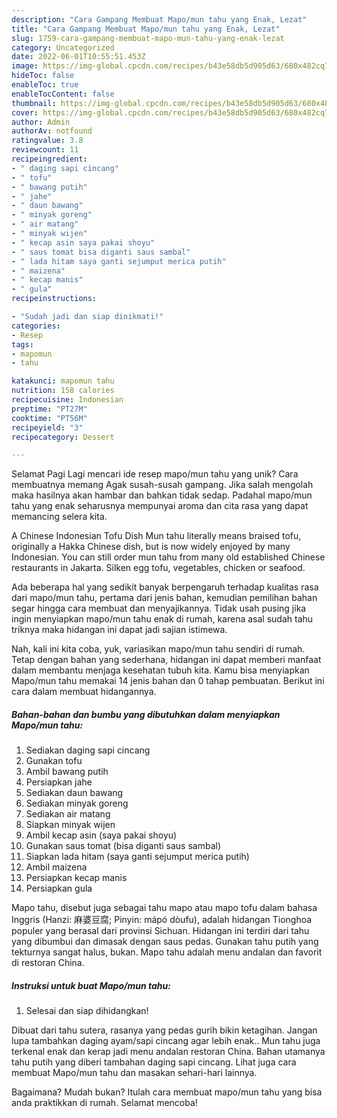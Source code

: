 ```yaml
---
description: "Cara Gampang Membuat Mapo/mun tahu yang Enak, Lezat"
title: "Cara Gampang Membuat Mapo/mun tahu yang Enak, Lezat"
slug: 1759-cara-gampang-membuat-mapo-mun-tahu-yang-enak-lezat
category: Uncategorized
date: 2022-06-01T10:55:51.453Z
image: https://img-global.cpcdn.com/recipes/b43e58db5d905d63/680x482cq70/mapomun-tahu-foto-resep-utama.jpg
hideToc: false
enableToc: true
enableTocContent: false
thumbnail: https://img-global.cpcdn.com/recipes/b43e58db5d905d63/680x482cq70/mapomun-tahu-foto-resep-utama.jpg
cover: https://img-global.cpcdn.com/recipes/b43e58db5d905d63/680x482cq70/mapomun-tahu-foto-resep-utama.jpg
author: Admin
authorAv: notfound
ratingvalue: 3.8
reviewcount: 11
recipeingredient:
- " daging sapi cincang"
- " tofu"
- " bawang putih"
- " jahe"
- " daun bawang"
- " minyak goreng"
- " air matang"
- " minyak wijen"
- " kecap asin saya pakai shoyu"
- " saus tomat bisa diganti saus sambal"
- " lada hitam saya ganti sejumput merica putih"
- " maizena"
- " kecap manis"
- " gula"
recipeinstructions:

- "Sudah jadi dan siap dinikmati!"
categories:
- Resep
tags:
- mapomun
- tahu

katakunci: mapomun tahu 
nutrition: 158 calories
recipecuisine: Indonesian
preptime: "PT27M"
cooktime: "PT56M"
recipeyield: "3"
recipecategory: Dessert

---
```



Selamat Pagi Lagi mencari ide resep mapo/mun tahu yang unik? Cara membuatnya memang Agak susah-susah gampang. Jika salah mengolah maka hasilnya akan hambar dan bahkan tidak sedap. Padahal mapo/mun tahu yang enak seharusnya mempunyai aroma dan cita rasa yang dapat memancing selera kita.


A Chinese Indonesian Tofu Dish Mun tahu literally means braised tofu, originally a Hakka Chinese dish, but is now widely enjoyed by many Indonesian. You can still order mun tahu from many old established Chinese restaurants in Jakarta. Silken egg tofu, vegetables, chicken or seafood.

Ada beberapa hal yang sedikit banyak berpengaruh terhadap kualitas rasa dari mapo/mun tahu, pertama dari jenis bahan, kemudian pemilihan bahan segar hingga cara membuat dan menyajikannya. Tidak usah pusing jika ingin menyiapkan mapo/mun tahu enak di rumah, karena asal sudah tahu triknya maka hidangan ini dapat jadi sajian istimewa.


Nah, kali ini kita coba, yuk, variasikan mapo/mun tahu sendiri di rumah. Tetap dengan bahan yang sederhana, hidangan ini dapat memberi manfaat dalam membantu menjaga kesehatan tubuh kita. Kamu bisa menyiapkan Mapo/mun tahu memakai 14 jenis bahan dan 0 tahap pembuatan. Berikut ini cara dalam membuat hidangannya.

<!--inarticleads1-->

##### Bahan-bahan dan bumbu yang dibutuhkan dalam menyiapkan Mapo/mun tahu:

1. Sediakan  daging sapi cincang
1. Gunakan  tofu
1. Ambil  bawang putih
1. Persiapkan  jahe
1. Sediakan  daun bawang
1. Sediakan  minyak goreng
1. Sediakan  air matang
1. Siapkan  minyak wijen
1. Ambil  kecap asin (saya pakai shoyu)
1. Gunakan  saus tomat (bisa diganti saus sambal)
1. Siapkan  lada hitam (saya ganti sejumput merica putih)
1. Ambil  maizena
1. Persiapkan  kecap manis
1. Persiapkan  gula


Mapo tahu, disebut juga sebagai tahu mapo atau mapo tofu dalam bahasa Inggris (Hanzi: 麻婆豆腐; Pinyin: mápó dòufu), adalah hidangan Tionghoa populer yang berasal dari provinsi Sichuan. Hidangan ini terdiri dari tahu yang dibumbui dan dimasak dengan saus pedas. Gunakan tahu putih yang tekturnya sangat halus, bukan. Mapo tahu adalah menu andalan dan favorit di restoran China. 

<!--inarticleads2-->

##### Instruksi untuk buat Mapo/mun tahu:


1. Selesai dan siap dihidangkan!

Dibuat dari tahu sutera, rasanya yang pedas gurih bikin ketagihan. Jangan lupa tambahkan daging ayam/sapi cincang agar lebih enak.. Mun tahu juga terkenal enak dan kerap jadi menu andalan restoran China. Bahan utamanya tahu putih yang diberi tambahan daging sapi cincang. Lihat juga cara membuat Mapo/mun tahu dan masakan sehari-hari lainnya. 

Bagaimana? Mudah bukan? Itulah cara membuat mapo/mun tahu yang bisa anda praktikkan di rumah. Selamat mencoba!
